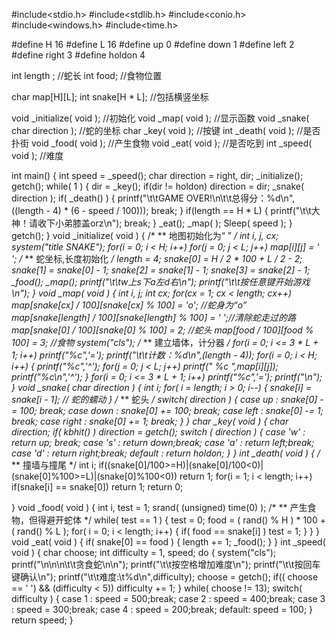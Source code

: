 #include<stdio.h>
#include<stdlib.h>
#include<conio.h>
#include<windows.h>
#include<time.h>

#define H 16
#define L 16
#define up      0
#define down    1
#define left    2
#define right   3
#define holdon  4

int length ;        //蛇长
int food;           //食物位置

char map[H][L];
int snake[H * L];   //包括横竖坐标

void _initialize( void );      //初始化
void _map( void );             //显示函数
void _snake( char direction ); //蛇的坐标
char _key( void );             //按键
int _death( void );            //是否扑街
void _food( void );            //产生食物
void _eat( void );             //是否吃到
int _speed( void );            //难度

int main()
{
    int speed = _speed();
	char direction = right, dir;
    _initialize();
    getch();
    while( 1 )
    {
        dir = _key();
        if(dir != holdon)
            direction = dir;
        _snake( direction );
        if( _death() )
        {
            printf("\t\tGAME OVER!\n\t\t总得分：%d\n",((length - 4) * (6 - speed / 100)));
            break;
        }
        if(length == H * L)
        {
            printf("\t\t大神！请收下小弟膝盖orz\n");
            break;
        }
        _eat();
        _map( );
        Sleep( speed );
    }
    getch();
}
void _initialize( void )
{
    /*
    **  地图初始化为“ ”
    */
	int i, j, cx;
    system("title SNAKE");
    for(i = 0; i < H; i++)
        for(j = 0; j < L; j++)
            map[i][j] = ' ';
    /*
    **  蛇坐标,长度初始化
    */
    length = 4;
    snake[0] = H / 2 * 100 + L / 2 - 2;
    snake[1] = snake[0] - 1;
    snake[2] = snake[1] - 1;
    snake[3] = snake[2] - 1;
    _food();
    _map();
    printf("\t\tw上s下a左d右\n");
    printf("\t\t按任意键开始游戏\n");
}
void _map( void )
{
    int i, j;
    int cx;
    for(cx = 1; cx < length; cx++)
        map[snake[cx] / 100][snake[cx] % 100] = 'o';    //蛇身为“o”
    map[snake[length] / 100][snake[length] % 100] = ' ';//清除蛇走过的路
    map[snake[0] / 100][snake[0] % 100] = 2;            //蛇头
    map[food / 100][food % 100] = 3;                    //食物
    system("cls");
    /*
    **  建立墙体，计分器
    */
    for(i = 0; i <= 3 * L + 1; i++)
        printf("%c",'=');
    printf("\t\t计数：%d\n",(length - 4));
    for(i = 0; i < H; i++)
    {
        printf("%c",'^');
        for(j = 0; j < L; j++)
            printf(" %c ",map[i][j]);
        printf("%c\n",'^');
    }
    for(i = 0; i <= 3 * L + 1; i++)
        printf("%c",'=');
    printf("\n");
}
void _snake( char direction )
{
    int i;
    for( i = length; i > 0; i--)
    {
        snake[i] = snake[i - 1];    //  蛇的蠕动
    }
    /*
    **  蛇头
    */
    switch( direction )
    {
        case up     : snake[0] -= 100;  break;
        case down   : snake[0] += 100;  break;
        case left   : snake[0] -= 1;    break;
        case right  : snake[0] += 1;    break;
    }
}
char _key( void )
{
    char direction;
    if( kbhit() )
        direction = getch();
    switch ( direction )
    {
        case 'w' : return up; break;
        case 's' : return down;break;
        case 'a' : return left;break;
        case 'd' : return right;break;
        default  : return holdon;
    }
}
int _death( void )
{
    /*
    **  撞墙与撞尾
    */
	int i;
    if((snake[0]/100>=H)|(snake[0]/100<0)|(snake[0]%100>=L)|(snake[0]%100<0))
        return 1;
    for(i = 1; i < length; i++)
        if(snake[i] == snake[0])
            return 1;
    return 0;

}
void _food( void )
{
	int i, test = 1;
    srand( (unsigned) time(0) );
    /*
    **  产生食物，但得避开蛇体
    */
    while( test == 1 )
    {
        test = 0;
        food = ( rand() % H ) * 100 + ( rand() % L );
        for( i = 0; i < length; i++)
        {
            if( food == snake[i] )
                test = 1;
        }
    }
}
void _eat( void )
{
    if( snake[0] == food )
        {
            length += 1;
            _food();
        }
}
int _speed( void )
{
    char choose;
    int difficulty = 1, speed;
    do
    {
        system("cls");
        printf("\n\n\n\t\t贪食蛇\n\n");
        printf("\t\t按空格增加难度\n");
        printf("\t\t按回车键确认\n");
        printf("\t\t难度:\t%d\n",difficulty);
        choose = getch();
        if(( choose == ' ') && (difficulty < 5))
            difficulty += 1;
    }
    while( choose != 13);
    switch( difficulty )
    {
        case 1 : speed = 500;break;
        case 2 : speed = 400;break;
        case 3 : speed = 300;break;
        case 4 : speed = 200;break;
        default: speed = 100;
    }
    return speed;
}
